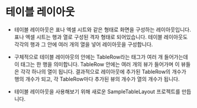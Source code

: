 # 테이블 레이아웃

- 테이블 레이아웃은 표나 엑셀 시트와 같은 형태로 화면을 구성하는 레이아웃입니다. 표나 엑셀 시트는 행과 열로 구성된 격자 형태로 되어있습니다. 테이블 레이아웃도 각각의 행과 그 안에 여러 개의 열을 넣어 레이아웃을 구성합니다.
- 구체적으로 테이블 레이아웃의 안에는 TableRow라는 태그가 여러 개 들어가는데 이 태그는 한 행을 의미합니다. TableRow 안에는 여러 개의 뷰가 들어가며 이 뷰들은 각각 하나의 열이 됩니다. 결과적으로 레이아웃에 추가된 TableRow의 개수가 행의 개수가 되고, 각 TableRow마다 추가된 뷰의 개수가 열의 개수가 됩니다.

- 테이블 레이아웃을 사용해보기 위해 새로운 SampleTableLayout 프로젝트를 만듭니다. 